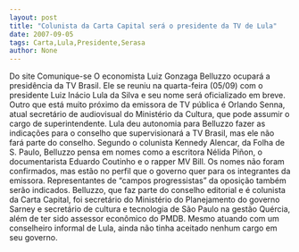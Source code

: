 ```yaml
---
layout: post
title: "Colunista da Carta Capital será o presidente da TV de Lula"
date: 2007-09-05
tags: Carta,Lula,Presidente,Serasa
author: None
---
```

Do site Comunique-se
O economista Luiz Gonzaga Belluzzo ocupar&aacute; a presid&ecirc;ncia da TV Brasil. Ele se reuniu na quarta-feira (05/09) com o presidente Luiz In&aacute;cio Lula da Silva e seu nome ser&aacute; oficializado em breve. Outro que est&aacute; muito pr&oacute;ximo da emissora de TV p&uacute;blica &eacute; Orlando Senna, atual secret&aacute;rio de audiovisual do Minist&eacute;rio da Cultura, que pode assumir o cargo de superintendente.
Lula deu autonomia para Belluzzo fazer as indica&ccedil;&otilde;es para o conselho que supervisionar&aacute; a TV Brasil, mas ele n&atilde;o far&aacute; parte do conselho. Segundo o colunista Kennedy Alencar, da Folha de S. Paulo, Belluzzo pensa em nomes como a escritora N&eacute;lida Pi&ntilde;on, o documentarista Eduardo Coutinho e o rapper MV Bill. Os nomes n&atilde;o foram confirmados, mas est&atilde;o no perfil que o governo quer para os integrantes da emissora. Representantes de &ldquo;campos progressistas&rdquo; da oposi&ccedil;&atilde;o tamb&eacute;m ser&atilde;o indicados.
Belluzzo, que faz parte do conselho editorial e &eacute; colunista da Carta Capital, foi secret&aacute;rio do Minist&eacute;rio do Planejamento do governo Sarney e secret&aacute;rio de cultura e tecnologia de S&atilde;o Paulo na gest&atilde;o Qu&eacute;rcia, al&eacute;m de ter sido assessor econ&ocirc;mico do PMDB. Mesmo atuando com um conselheiro informal de Lula, ainda n&atilde;o tinha aceitado nenhum cargo em seu governo. 